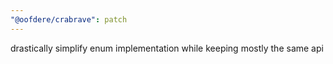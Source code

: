 ```yaml
---
"@oofdere/crabrave": patch
---
```


drastically simplify enum implementation while keeping mostly the same api

